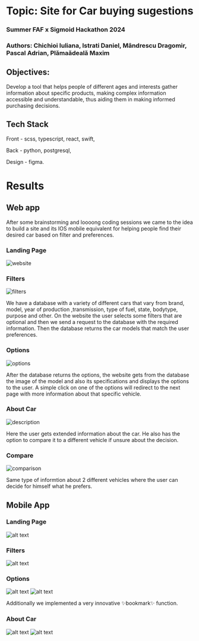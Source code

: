 # Topic: Site for Car buying sugestions

### Summer FAF x Sigmoid Hackathon 2024
### Authors: Chichioi Iuliana, Istrati Daniel, Mândrescu Dragomir, Pascal Adrian, Plămaădeală Maxim


## Objectives:

Develop a tool that helps people of different ages and interests gather information about specific products, making complex information accessible and understandable, thus aiding them in making informed purchasing decisions.


## Tech Stack

Front - scss, typescript, react, swift,

Back - python, postgresql,

Design - figma.

# Results

## Web app

After some brainstorming and loooong coding sessions we came to the idea to build a site and its IOS mobile equivalent for helping people find their desired car based on filter and preferences. 

### Landing Page

![website](images/landing.png)
 
### Filters

![filters](images/filters.png)

We have a database with a variety of different cars that vary from brand, model, year of production ,transmission, type of fuel, state, bodytype, purpose and other. On the website the user selects some filters that are optional and then we send a request to the database with the required information. Then the database returns the car models that match the user preferences.

### Options

![options](images/options.png)

After the database returns the options, the website gets from the database the image of the model and also its specifications and displays the options to the user. A simple click on one of the options will redirect to the next page with more information about that specific vehicle.

### About Car

![description](images/description.png)

Here the user gets extended information about the car. He also has the option to compare it to a different vehicle if unsure about the decision.

### Compare
![comparison](images/comparison.png)

Same type of informtion about 2 different vehicles where the user can decide for himself what he prefers.


## Mobile App

### Landing Page

![alt text](images/welcome_phone.jpeg) 
 
### Filters

![alt text](images/filters_phone.jpeg) 

### Options

![alt text](images/suggested_phone.jpeg) 
![alt text](images/bookmark_phone.jpeg) 

Additionally we implemented a very innovative ✨bookmark✨ function.

### About Car

![alt text](images/about_phone2.jpeg) 
![alt text](images/about_phone.jpeg)

